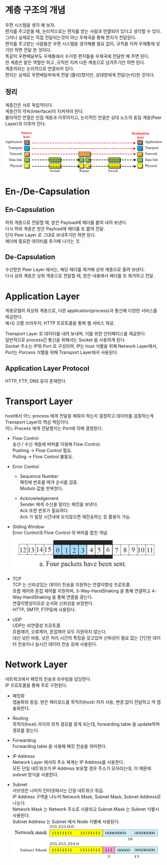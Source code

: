 # 계층 구조의 개념

우편 시스템을 생각 해 보자.  
편지를 주고받을 때, 논리적으로는 편지를 받는 사람과 연결되어 있다고 생각할 수 있다.  
그러나 실제로는 직접 전달되는것이 아닌 우체국을 통해 편지가 전달된다.  
편지를 주고받는 사람들은 우편 시스템을 생각해볼 필요 없이, 규칙을 지켜 우체통에 넣기만 하면 전달 한 것이다.  
똑같이 우편배달부도 우체통에서 수거한 편지들을 우체국에 전달만 해 주면 된다.  
한 계층은 맡은 역할만 하고 ,규칙만 지켜 다른 계층으로 넘겨주기만 하면 된다.  
계층끼리는 논리적으로 연결되어 있다.  
편지는 실제로 우편배달부에게 전달 (물리)했지만, 상대방에게 전달(논리)한 것이다.

## 정리

계층간은 서로 독립적이다.  
계층간의 약속(Interface)이 지켜져야 한다.  
물리적인 연결은 인접 계층과 이루어지고, 논리적인 연결은 상대 노드의 동일 계층(Peer Layer)과 이루어 진다.

![Alt text](image-1.png)

# En-/De-Capsulation

## En-Capsulation

하위 계층으로 전달할 때, 받은 Payload에 헤더를 붙여 내려 보낸다.  
다시 하위 계층은 받은 Payload에 헤더를 또 붙여 전달.  
단지 Peer Layer 로 그대로 보내주기만 하면 된다.  
헤더에 필요한 데이터를 추가해 나가는 것.

## De-Capsulation

수신받은 Peer Layer 에서는, 해당 헤더를 제거해 상위 계층으로 올려 보낸다.  
다시 상위 계층은 상위 계층으로 전달할 때, 받은 내용에서 헤더를 또 제거하고 전달.

# Application Layer

계층모델의 최상위 계층으로, 다른 application(process)과 통신해 다양한 서비스를 제공한다.  
예시) 크롬 브라우저, HTTP 프로토콜을 통해 웹 서비스 제공.

Transport Layer 로 데이터를 내려 보내며, 이를 위한 인터페이스를 제공한다.  
일반적으로 process간 통신을 위해서는 Socket 을 사용하게 된다.  
Socket 주소는 IP와 Port 로 구성되며, IP는 host 식별을 위해 Network Layer에서, Port는 Porcess 식별을 위해 Transport Layer에서 사용된다.

## Application Layer Protocol

HTTP, FTP, DNS 등이 존재한다.

# Transport Layer

host에서 어느 process 에게 전달을 해줘야 하는지 결정하고 데이터를 검증하는게 Transport Layer의 핵심 책임이다.  
어느 Process 에게 전달할지는 Port에 의해 결정된다.

- Flow Control  
  송신 / 수신 계층에 버퍼를 이용해 Flow Control.  
  Pushing -> Flow Control 필요.  
  Pulling -> Flow Control 불필요.

* Error Control

  - Sequence Number  
    패킷에 번호를 메겨 순서를 검증.  
    Modulo 값을 반복한다.

  - Acknowledgement  
    Sender 에게 수신을 알리는 패킷을 보낸다.  
    Ack 또한 번호가 필요하다.  
    Ack 가 일정 시간내에 오지않으면 재전송하는 등 활용이 가능.

* Sliding Window  
  Error Control과 Flow Control 의 버퍼를 합친 개념.  
  ![Sliding Window](image.png)

* TCP  
   TCP 는 신뢰성있는 데이터 전송을 지원하는 연결지향성 프로토콜.  
   흐름 제어와 혼잡 제어를 지원하며, 3-Way-HandShaking 을 통해 연결하고 4-Way-HandShaking 을 통해 연결을 끊는다.  
   연결지향성이므로 순서와 신뢰성을 보장한다.  
   HTTP, SMTP, FTP등에 사용된다.

* UDP  
  UDP는 비연결성 프로토콜.  
  흐름제어, 오류제어, 혼잡제어 모두 지원하지 않는다.  
  대신 낮은 비용, 낮은 처리 시간의 특징을 갖고있어
  신뢰성이 필요 없는 간단한 데이터 전송이나
  실시간 데이터 전송 등에 사용된다.

# Network Layer

네트워크에서 패킷의 전송과 라우팅을 담당한다.  
IP 프로토콜을 통해 주로 구현된다.

- 패킷화  
  캡슐화와 동일. 받은 페이로드를 목적지(host) 까지 사용, 변경 없이 전달하고 역 캡슐화한다.

* Routing  
  목적지(host) 까지의 최적 경로를 찾게 되는데, forwarding table 을 update하며 경로를 찾는다.

* Forwarding  
  Forwarding table 을 사용해 패킷 전송을 의미한다.

* IP Address  
  Network Layer 에서의 주소 체계는 IP Address를 사용한다.  
  모든 단일 네트워크가 IP Address 보유할 경우 주소가 모자라는데, 이 때문에 subnet 방식을 사용한다.

* Subnet  
  서브넷은 나머지 인터넷에서는 단일 네트워크 취급.  
  IP Address 구역을 나누어 Network Mask, Subnet Mask, Subnet Address로 나눈다.  
  Network Mask 는 Network 주소로 사용되고 Subnet Mask 는 Subnet 식별시 사용된다.  
  Subnet Address 는 Subnet 에서 Node 식별에 사용된다.  
  ![Alt text](image-2.png)
